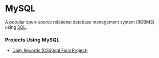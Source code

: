 # MySQL
A popular open-source relational database management system (RDBMS) using [SQL](/wiki/sql).

### Projects Using MySQL
- [Daily Records (CS50sql Final Project)](https://github.com/MyPetLobster/daily-records)